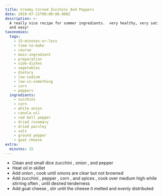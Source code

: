 ```yaml
---
title: Creamy Corned Zucchini And Peppers
date: 2010-07-21T00:00:00.000Z
description: >-
  A really nice recipe for summer ingredients.  very healthy, very satisfying. 
  and easy!
taxonomies:
  tags:
    - 15-minutes-or-less
    - time-to-make
    - course
    - main-ingredient
    - preparation
    - side-dishes
    - vegetables
    - dietary
    - low-sodium
    - low-in-something
    - corn
    - peppers
  ingredients:
    - zucchini
    - corn
    - white onion
    - canola oil
    - red bell pepper
    - dried rosemary
    - dried parsley
    - salt
    - ground pepper
    - goat cheese
extra:
  minutes: 15
---
```

 - Clean and small dice zucchini , onion , and pepper
 - Heat oil in skillet
 - Add onion , cook until onions are clear but not browned
 - Add zucchini , pepper , corn , and spices , cook over medium high while stirring often , until desired tenderness
 - Add goat cheese , stir until the cheese it melted and evenly distributed
